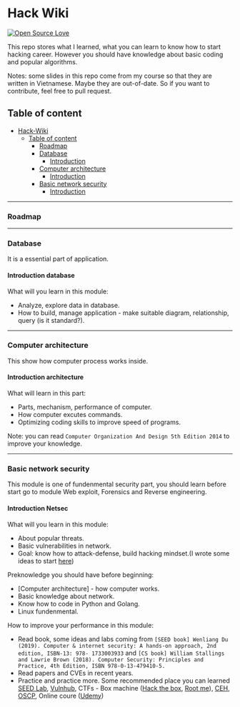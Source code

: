 # Hack Wiki

[![Open Source Love](https://firstcontributions.github.io/open-source-badges/badges/open-source-v1/open-source.svg)](https://github.com/firstcontributions/open-source-badges)

This repo stores what I learned, what you can learn to know how to start hacking career. However you should have knowledge about basic coding and popular algorithms.

Notes: some slides in this repo come from my course so that they are written in Vietnamese. Maybe they are out-of-date. So if you want to contribute, feel free to pull request.

## Table of content
- [Hack-Wiki](#hack-wiki)
  - [Table of content](#table-of-content)
    - [Roadmap](#roadmap)
    - [Database](#database)
      - [Introduction](#introduction-database)
    - [Computer architecture](#computer-architecture)
      - [Introduction](#introduction-architecture)
    - [Basic network security](#basic-network-security)
      - [Introduction](#introduction-netsec)
    
---

### Roadmap

---

### Database

It is a essential part of application.

#### Introduction database

What will you learn in this module:
- Analyze, explore data in database.
- How to build, manage application - make suitable diagram, relationship, query (is it standard?). 

---

### Computer architecture 

This show how computer process works inside.

#### Introduction architecture

What will learn in this part:
- Parts, mechanism, performance of computer.
- How computer excutes commands.
- Optimizing coding skills to improve speed of programs.

Note: you can read `Computer Organization And Design 5th Edition 2014` to improve your knowledge.

---

### Basic network security

This module is one of fundenmental security part, you should learn before start go to module Web exploit, Forensics and Reverse engineering.

#### Introduction Netsec

What will you learn in this module:
- About popular threats.
- Basic vulnerabilities in network.
- Goal: know how to attack-defense, build hacking mindset.(I wrote some ideas to start [here](https://github.com/Trumpiter-max/Tricks-in-web-exploiting#what-is-actually-hacking)) 

Preknowledge you should have before beginning:
- [Computer architecture] - how computer works.
- Basic knowledge about network.
- Know how to code in Python and Golang.
- Linux fundenmental.

How to improve your performance in this module:
- Read book, some ideas and labs coming from `[SEED book] Wenliang Du (2019). Computer & internet security: A hands-on approach, 2nd edition, ISBN-13: 978-
1733003933` and `[CS book] William Stallings and Lawrie Brown (2018). Computer Security: Principles and Practice, 4th Edition, ISBN 978-0-13-479410-5.`
- Read papers and CVEs in recent years.
- Practice and practice more. Some recommended place you can learned [SEED Lab](https://seedsecuritylabs.org/), [Vulnhub](https://www.vulnhub.com/), CTFs - Box machine ([Hack the box](https://www.hackthebox.com/), [Root me](https://www.root-me.org/?lang=en)), [CEH](https://www.eccouncil.org/programs/certified-ethical-hacker-ceh/), [OSCP](https://www.offensive-security.com/pwk-oscp/), Online coure ([Udemy](https://www.udemy.com/))





